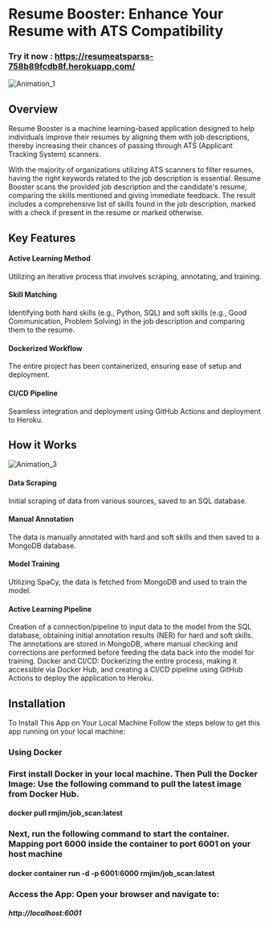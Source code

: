 # Resume Booster: Enhance Your Resume with ATS Compatibility
### Try it now : https://resumeatsparss-758b89fcdb8f.herokuapp.com/
![Animation_1](https://github.com/RawfurJim/Job_Scan/assets/64610564/209e77a9-722e-47cb-a671-5f34033693b6)

## Overview
Resume Booster is a machine learning-based application designed to help individuals improve their resumes by aligning them with job descriptions, thereby increasing their chances of passing through ATS (Applicant Tracking System) scanners.

With the majority of organizations utilizing ATS scanners to filter resumes, having the right keywords related to the job description is essential. Resume Booster scans the provided job description and the candidate's resume, comparing the skills mentioned and giving immediate feedback. The result includes a comprehensive list of skills found in the job description, marked with a check if present in the resume or marked otherwise.

## Key Features

#### Active Learning Method 
Utilizing an iterative process that involves scraping, annotating, and training.
#### Skill Matching
Identifying both hard skills (e.g., Python, SQL) and soft skills (e.g., Good Communication, Problem Solving) in the job description and comparing them to the resume.
#### Dockerized Workflow
The entire project has been containerized, ensuring ease of setup and deployment.
#### CI/CD Pipeline
Seamless integration and deployment using GitHub Actions and deployment to Heroku.


## How it Works


![Animation_3](https://github.com/RawfurJim/Job_Scan/assets/64610564/d6325d67-84d2-4c24-8855-24b046cb7c6b)



#### Data Scraping
Initial scraping of data from various sources, saved to an SQL database.
#### Manual Annotation
The data is manually annotated with hard and soft skills and then saved to a MongoDB database.
#### Model Training
Utilizing SpaCy, the data is fetched from MongoDB and used to train the model.
#### Active Learning Pipeline
Creation of a connection/pipeline to input data to the model from the SQL database, obtaining initial annotation results (NER) for hard and soft skills. The annotations are stored in MongoDB, where manual checking and corrections are performed before feeding the data back into the model for training.
Docker and CI/CD: Dockerizing the entire process, making it accessible via Docker Hub, and creating a CI/CD pipeline using GitHub Actions to deploy the application to Heroku.



## Installation

To Install This App on Your Local Machine
Follow the steps below to get this app running on your local machine:

### Using Docker

### First install Docker in your local machine. Then Pull the Docker Image: Use the following command to pull the latest image from Docker Hub.
#### docker pull rmjim/job_scan:latest

### Next, run the following command to start the container. Mapping port 6000 inside the container to port 6001 on your host machine
#### docker container run -d -p 6001:6000 rmjim/job_scan:latest

### Access the App: Open your browser and navigate to:
##### http://localhost:6001

